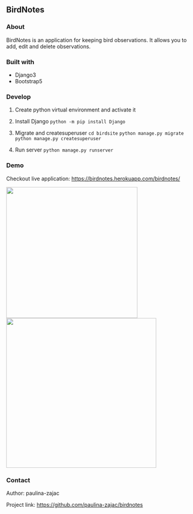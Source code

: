 ## BirdNotes

### About
BirdNotes is an application for keeping bird observations. It allows you to add, edit and delete observations.

### Built with
- Django3
- Bootstrap5

### Develop
1. Create python virtual environment and activate it
1. Install Django
   ```python -m pip install Django```
1. Migrate and createsuperuser
    ```cd birdsite```
    ```python manage.py migrate```
    ```python manage.py createsuperuser```

1. Run server
    ```python manage.py runserver```

### Demo
Checkout live application: https://birdnotes.herokuapp.com/birdnotes/


<img src="https://github.com/paulina-zajac/birdnotes/blob/develop/docs/list.png" height="350">

<img src="https://github.com/paulina-zajac/birdnotes/blob/develop/docs/add.png" height="400">

### Contact
Author: paulina-zajac

Project link: https://github.com/paulina-zajac/birdnotes
